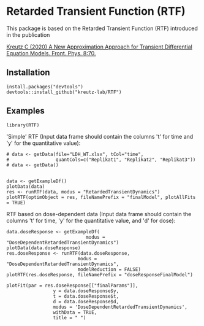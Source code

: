 # Retarded Transient Function (RTF)

This package is based on the Retarded Transient Function (RTF) introduced in the publication 

[Kreutz C (2020) A New Approximation Approach for Transient Differential Equation Models. Front. Phys. 8:70.](https://doi.org/10.3389/fphy.2020.00070)

## Installation
```
install.packages("devtools")
devtools::install_github("kreutz-lab/RTF")
```

## Examples
```
library(RTF)

```

'Simple' RTF 
(Input data frame should contain the columns 't' for time and 
'y' for the quantitative value):

```
# data <- getData(file="LDH_WT.xlsx", tCol="time", 
#                 quantCols=c("Replikat1", "Replikat2", "Replikat3"))
# data <- getData()


data <- getExampleDf()
plotData(data)
res <- runRTF(data, modus = "RetardedTransientDynamics")
plotRTF(optimObject = res, fileNamePrefix = "finalModel", plotAllFits = TRUE)
```

RTF based on dose-dependent data 
(Input data frame should contain the columns 't' for time, 
'y' for the quantitative value, and 'd' for dose):

```
data.doseResponse <- getExampleDf(
                             modus = "DoseDependentRetardedTransientDynamics")
plotData(data.doseResponse)
res.doseResponse <- runRTF(data.doseResponse, 
                          modus = "DoseDependentRetardedTransientDynamics",
                          modelReduction = FALSE)
plotRTF(res.doseResponse, fileNamePrefix = "doseResponseFinalModel")

plotFit(par = res.doseResponse[["finalParams"]],
                 y = data.doseResponse$y, 
                 t = data.doseResponse$t, 
                 d = data.doseResponse$d, 
                 modus = 'DoseDependentRetardedTransientDynamics',
                 withData = TRUE,
                 title = " ")
```
